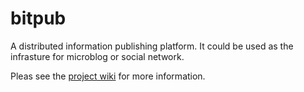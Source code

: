bitpub
======

A distributed information publishing platform. It could be used as the infrasture for microblog or social network. 

Pleas see the [project wiki](Home) for more information.
